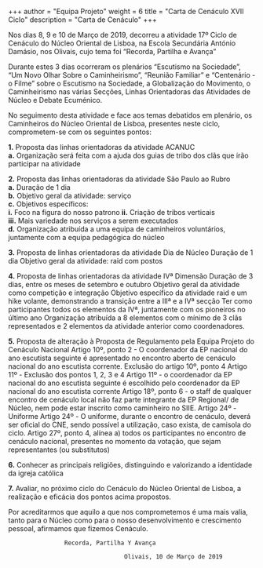 +++
author = "Equipa Projeto"
weight = 6
title = "Carta de Cenáculo XVII Ciclo"
description = "Carta de Cenáculo"
+++

Nos dias 8, 9 e 10 de Março de 2019, decorreu a atividade 17º Ciclo de Cenáculo do Núcleo Oriental de Lisboa, na Escola Secundária António Damásio, nos Olivais, cujo tema foi “Recorda, Partilha e Avança”

Durante estes 3 dias ocorreram os plenários “Escutismo na Sociedade”, “Um Novo Olhar Sobre o Caminheirismo”, “Reunião Familiar” e “Centenário - o Filme” sobre o Escutismo na Sociedade, a Globalização do Movimento, o Caminheirismo nas várias Secções, Linhas Orientadoras das Atividades de Núcleo e Debate Ecuménico.

No seguimento desta atividade e face aos temas debatidos em plenário, os Caminheiros do Núcleo Oriental de Lisboa, presentes neste ciclo, comprometem-se com os seguintes pontos:

 **1.** Proposta das linhas orientadoras da atividade ACANUC	
    **a.**  Organização será feita com a ajuda dos guias de tribo dos clãs que irão participar na atividade

 **2.** Proposta das linhas orientadoras da atividade São Paulo ao Rubro	
    **a.**  Duração de 1 dia	
    **b.**  Objetivo geral da atividade: serviço	
    **c.** Objetivos específicos:	
        **i.**  Foco na figura do nosso patrono	
        **ii.**  Criação de tribos verticais	
        **iii.**  Mais variedade nos serviços a serem executados	
  **d.** Organização atribuída a uma equipa de caminheiros voluntários, juntamente com a equipa pedagógica do núcleo	

 **3.** Proposta de linhas orientadoras da atividade Dia de Núcleo
Duração de 1 dia
 Objetivo geral da atividade: raid com postos

 **4.** Proposta de linhas orientadoras da atividade IVª Dimensão
Duração de 3 dias, entre os meses de setembro e outubro
Objetivo geral da atividade como competição e integração
Objetivo específico da atividade raid e um hike volante, demonstrando a transição entre a IIIª e a IVª secção
Ter como participantes todos os elementos da IVª, juntamente com os pioneiros no último ano 
Organização atribuída a 8 elementos com o mínimo de 3 clãs representados e 2 elementos da atividade anterior como coordenadores.

 **5.** Proposta de alteração à Proposta de Regulamento pela Equipa Projeto do Cenáculo Nacional
Artigo 10º, ponto 2 - O coordenador da EP nacional do ano escutista seguinte é apresentado no encontro aberto de cenáculo nacional do ano escutista corrente.
Exclusão do artigo 10º, ponto 4
Artigo 11º - Exclusão dos pontos 1, 2, 3 e 4
Artigo 11º - o coordenador da EP nacional do ano escutista seguinte é escolhido pelo coordenador da EP nacional do ano escutista corrente
Artigo 18º, ponto 6 - o staff de qualquer encontro de cenáculo local não faz parte integrante da EP Regional/ de Núcleo, nem pode estar inscrito como caminheiro no SIIE.
Artigo 24º - Uniforme
Artigo 24º - O uniforme, durante o encontro de cenáculo, deverá ser oficial do CNE, sendo possível a utilização, caso exista, de camisola do ciclo. 
Artigo 27º, ponto 4, alínea a) todos os participantes no encontro de cenáculo nacional, presentes no momento da votação, que sejam representantes (ou substitutos)

 **6.** Conhecer as principais religiões, distinguindo e valorizando a identidade da igreja católica

 **7.** Avaliar, no próximo ciclo do Cenáculo do Núcleo Oriental de Lisboa, a realização e eficácia dos pontos acima propostos.

Por acreditarmos que aquilo a que nos comprometemos é uma mais valia, tanto para o Núcleo como para o nosso desenvolvimento e crescimento pessoal, afirmamos que fizemos Cenáculo.
 
					Recorda, Partilha Y Avança

							         Olivais, 10 de Março de 2019
     

